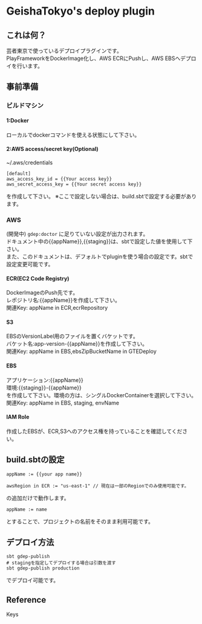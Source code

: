 # GeishaTokyo's deploy plugin

## これは何？

芸者東京で使っているデプロイプラグインです。<br />
PlayFrameworkをDockerImage化し、AWS ECRにPushし、AWS EBSへデプロイを行います。

## 事前準備

### ビルドマシン

#### 1:Docker

ローカルでdockerコマンドを使える状態にして下さい。

#### 2:AWS access/secret key(Optional)

~/.aws/credentials

```
[default]
aws_access_key_id = {{Your access key}}
aws_secret_access_key = {{Your secret access key}}
```

を作成して下さい。
※ここで設定しない場合は、build.sbtで設定する必要があります。

### AWS

(開発中)
```gdep:doctor``` に足りていない設定が出力されます。<br />
ドキュメント中の{{appName}},{{staging}}は、sbtで設定した値を使用して下さい。<br />
また、このドキュメントは、デフォルトでpluginを使う場合の設定です。sbtで設定変更可能です。

#### ECR(EC2 Code Registry)

DockerImageのPush先です。<br />
レポジトリ名:{{appName}}を作成して下さい。<br />
関連Key: appName in ECR,ecrRepository 

#### S3

EBSのVersionLabel用のファイルを置くバケットです。<br />
バケット名:app-version-{{appName}}を作成して下さい。<br />
関連Key: appName in EBS,ebsZipBucketName in GTEDeploy

#### EBS

アプリケーション:{{appName}}<br />
環境:{{staging}}-{{appName}}<br />
を作成して下さい。環境の方は、シングルDockerContainerを選択して下さい。<br />
関連Key: appName in EBS, staging, envName

#### IAM Role

作成したEBSが、ECR,S3へのアクセス権を持っていることを確認してください。

## build.sbtの設定

```
appName := {{your app name}}

awsRegion in ECR := "us-east-1" // 現在は一部のRegionでのみ使用可能です。
```

の追加だけで動作します。

```
appName := name
```
とすることで、プロジェクトの名前をそのまま利用可能です。


## デプロイ方法

```
sbt gdep-publish
# stagingを指定してデプロイする場合は引数を渡す
sbt gdep-publish production
```
でデプロイ可能です。


## Reference

Keys

